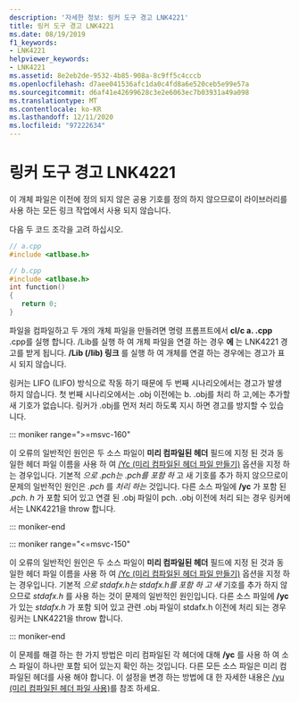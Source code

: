 ```yaml
---
description: '자세한 정보: 링커 도구 경고 LNK4221'
title: 링커 도구 경고 LNK4221
ms.date: 08/19/2019
f1_keywords:
- LNK4221
helpviewer_keywords:
- LNK4221
ms.assetid: 8e2eb2de-9532-4b85-908a-8c9ff5c4cccb
ms.openlocfilehash: d7aee041536afc1da0c4fd8a6e520ceb5e99e57a
ms.sourcegitcommit: d6af41e42699628c3e2e6063ec7b03931a49a098
ms.translationtype: MT
ms.contentlocale: ko-KR
ms.lasthandoff: 12/11/2020
ms.locfileid: "97222634"
---
```

# <a name="linker-tools-warning-lnk4221"></a>링커 도구 경고 LNK4221

이 개체 파일은 이전에 정의 되지 않은 공용 기호를 정의 하지 않으므로이 라이브러리를 사용 하는 모든 링크 작업에서 사용 되지 않습니다.

다음 두 코드 조각을 고려 하십시오.

```cpp
// a.cpp
#include <atlbase.h>
```

```cpp
// b.cpp
#include <atlbase.h>
int function()
{
   return 0;
}
```

파일을 컴파일하고 두 개의 개체 파일을 만들려면 명령 프롬프트에서 **cl/c a. .cpp** .cpp를 실행 합니다. /Lib를 실행 하 여 개체 파일을 연결 하는 경우 **에** 는 LNK4221 경고를 받게 됩니다. **/Lib (/lib) 링크** 를 실행 하 여 개체를 연결 하는 경우에는 경고가 표시 되지 않습니다.

링커는 LIFO (LIFO) 방식으로 작동 하기 때문에 두 번째 시나리오에서는 경고가 발생 하지 않습니다. 첫 번째 시나리오에서는 .obj 이전에는 b. .obj를 처리 하 고,에는 추가할 새 기호가 없습니다. 링커가 .obj를 먼저 처리 하도록 지시 하면 경고를 방지할 수 있습니다.

::: moniker range=">=msvc-160"

이 오류의 일반적인 원인은 두 소스 파일이 **미리 컴파일된 헤더** 필드에 지정 된 것과 동일한 헤더 파일 이름을 사용 하 여 [/Yc (미리 컴파일된 헤더 파일 만들기)](../../build/reference/yc-create-precompiled-header-file.md) 옵션을 지정 하는 경우입니다. 기본적 *으로 .pch는 .pch를 포함 하* 고 새 기호를 추가 하지 않으므로이 문제의 일반적인 원인은 *.pch* 를 *처리 하는* 것입니다. 다른 소스 파일에 **/yc** 가 포함 된 *.pch. h* 가 포함 되어 있고 연결 된 .obj 파일이 pch. .obj 이전에 처리 되는 경우 링커에서는 LNK4221을 throw 합니다.

::: moniker-end

::: moniker range="<=msvc-150"

이 오류의 일반적인 원인은 두 소스 파일이 **미리 컴파일된 헤더** 필드에 지정 된 것과 동일한 헤더 파일 이름을 사용 하 여 [/Yc (미리 컴파일된 헤더 파일 만들기)](../../build/reference/yc-create-precompiled-header-file.md) 옵션을 지정 하는 경우입니다. 기본적 *으로 stdafx.h는 stdafx.h를 포함 하* *고 새* 기호를 추가 하지 않으므로 *stdafx.h* 를 사용 하는 것이 문제의 일반적인 원인입니다. 다른 소스 파일에 **/yc** 가 있는 *stdafx.h* 가 포함 되어 있고 관련 .obj 파일이 stdafx.h 이전에 처리 되는 경우 링커는 LNK4221을 throw 합니다.

::: moniker-end

이 문제를 해결 하는 한 가지 방법은 미리 컴파일된 각 헤더에 대해 **/yc** 를 사용 하 여 소스 파일이 하나만 포함 되어 있는지 확인 하는 것입니다. 다른 모든 소스 파일은 미리 컴파일된 헤더를 사용 해야 합니다. 이 설정을 변경 하는 방법에 대 한 자세한 내용은 [/yu (미리 컴파일된 헤더 파일 사용)](../../build/reference/yu-use-precompiled-header-file.md)를 참조 하세요.
